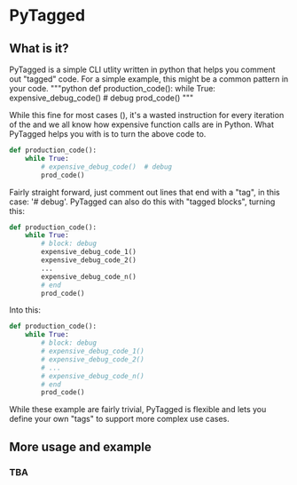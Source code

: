 # PyTagged


## What is it?
PyTagged is a simple CLI utlity written in python that helps you comment out "tagged" code. For a simple example, this might be a common pattern in your code.
"""python
def production_code():
    while True:
        expensive_debug_code()  # debug
        prod_code()
"""

While this fine for most cases (), it's a wasted instruction for every iteration of the
and we all know how expensive function calls are in Python. What PyTagged helps you with is to turn the above code to.

```python
def production_code():
    while True:
        # expensive_debug_code()  # debug
        prod_code()
```

Fairly straight forward, just comment out lines that end with a "tag", in this case:
'# debug'. PyTagged can also do this with "tagged blocks", turning this:

```python
def production_code():
    while True:
        # block: debug
        expensive_debug_code_1()
        expensive_debug_code_2()
        ...
        expensive_debug_code_n()
        # end
        prod_code()
```

Into this:

```python
def production_code():
    while True:
        # block: debug
        # expensive_debug_code_1()
        # expensive_debug_code_2()
        # ...
        # expensive_debug_code_n()
        # end
        prod_code()
```

While these example are fairly trivial, PyTagged is flexible and lets you define your own "tags" to support more complex use cases.


## More usage and example
### TBA
